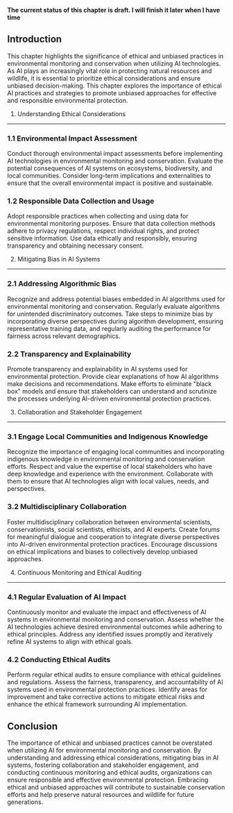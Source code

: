 **The current status of this chapter is draft. I will finish it later when I have time**

Introduction
------------

This chapter highlights the significance of ethical and unbiased practices in environmental monitoring and conservation when utilizing AI technologies. As AI plays an increasingly vital role in protecting natural resources and wildlife, it is essential to prioritize ethical considerations and ensure unbiased decision-making. This chapter explores the importance of ethical AI practices and strategies to promote unbiased approaches for effective and responsible environmental protection.

1. Understanding Ethical Considerations
---------------------------------------

### 1.1 Environmental Impact Assessment

Conduct thorough environmental impact assessments before implementing AI technologies in environmental monitoring and conservation. Evaluate the potential consequences of AI systems on ecosystems, biodiversity, and local communities. Consider long-term implications and externalities to ensure that the overall environmental impact is positive and sustainable.

### 1.2 Responsible Data Collection and Usage

Adopt responsible practices when collecting and using data for environmental monitoring purposes. Ensure that data collection methods adhere to privacy regulations, respect individual rights, and protect sensitive information. Use data ethically and responsibly, ensuring transparency and obtaining necessary consent.

2. Mitigating Bias in AI Systems
--------------------------------

### 2.1 Addressing Algorithmic Bias

Recognize and address potential biases embedded in AI algorithms used for environmental monitoring and conservation. Regularly evaluate algorithms for unintended discriminatory outcomes. Take steps to minimize bias by incorporating diverse perspectives during algorithm development, ensuring representative training data, and regularly auditing the performance for fairness across relevant demographics.

### 2.2 Transparency and Explainability

Promote transparency and explainability in AI systems used for environmental protection. Provide clear explanations of how AI algorithms make decisions and recommendations. Make efforts to eliminate "black box" models and ensure that stakeholders can understand and scrutinize the processes underlying AI-driven environmental protection practices.

3. Collaboration and Stakeholder Engagement
-------------------------------------------

### 3.1 Engage Local Communities and Indigenous Knowledge

Recognize the importance of engaging local communities and incorporating indigenous knowledge in environmental monitoring and conservation efforts. Respect and value the expertise of local stakeholders who have deep knowledge and experience with the environment. Collaborate with them to ensure that AI technologies align with local values, needs, and perspectives.

### 3.2 Multidisciplinary Collaboration

Foster multidisciplinary collaboration between environmental scientists, conservationists, social scientists, ethicists, and AI experts. Create forums for meaningful dialogue and cooperation to integrate diverse perspectives into AI-driven environmental protection practices. Encourage discussions on ethical implications and biases to collectively develop unbiased approaches.

4. Continuous Monitoring and Ethical Auditing
---------------------------------------------

### 4.1 Regular Evaluation of AI Impact

Continuously monitor and evaluate the impact and effectiveness of AI systems in environmental monitoring and conservation. Assess whether the AI technologies achieve desired environmental outcomes while adhering to ethical principles. Address any identified issues promptly and iteratively refine AI systems to align with ethical goals.

### 4.2 Conducting Ethical Audits

Perform regular ethical audits to ensure compliance with ethical guidelines and regulations. Assess the fairness, transparency, and accountability of AI systems used in environmental protection practices. Identify areas for improvement and take corrective actions to mitigate ethical risks and enhance the ethical framework surrounding AI implementation.

Conclusion
----------

The importance of ethical and unbiased practices cannot be overstated when utilizing AI for environmental monitoring and conservation. By understanding and addressing ethical considerations, mitigating bias in AI systems, fostering collaboration and stakeholder engagement, and conducting continuous monitoring and ethical audits, organizations can ensure responsible and effective environmental protection. Embracing ethical and unbiased approaches will contribute to sustainable conservation efforts and help preserve natural resources and wildlife for future generations.
